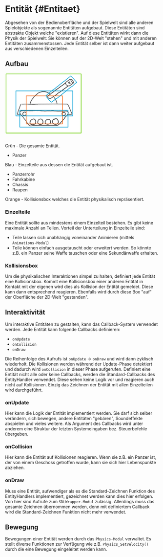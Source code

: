 # Entität {#Entitaet}

Abgesehen von der Bedienoberfläche und der Spielwelt sind alle anderen Spielobjekte als sogenannte Entitäten aufgebaut.
Diese Entitäten sind abstrakte Objekt welche "existieren". Auf diese Entitäten wirkt dann die Physik der Spielwelt: Sie können auf der 2D-Welt "stehen" und mit anderen Entitäten zusammenstossen. Jede Entität selber ist dann weiter aufgebaut aus verschiedenen Einzelteilen.

## Aufbau
[<img src="EntitaetAufbau.png" width="50%"/>](EntitaetAufbau.png "Aufbau einer Entität")
<p style="font-size:0px">@image latex EntitaetAufbau.png Aufbau einer Entität</p>

Grün - Die gesamte Entität.
- Panzer

Blau - Einzelteile aus dessen die Entität aufgebaut ist.
- Panzerrohr
- Fahrkabine
- Chassis
- Raupen

Orange - Kollisionsbox welches die Entität physikalisch repräsentiert.

### Einzelteile

Eine Entität sollte aus mindestens einem Einzelteil bestehen. Es gibt keine maximale Anzahl an Teilen. Vorteil der Unterteilung in Einzelteile sind:
- Teile lassen sich unabhängig voneinander Animieren (mittels `Animations-Modul`)
- Teile können einfach ausgetauscht oder erweitert werden. So könnte z.B. ein Panzer seine Waffe tauschen oder eine Sekundärwaffe erhalten.

### Kollisionsbox

Um die physikalischen Interaktionen simpel zu halten, definiert jede Entität eine Kollisionsbox. Kommt eine Kollisionsbox einer anderen Entität in Kontakt mit der eigenen wird dies als Kollision der Entität gemeldet. Diese kann dann entsprechend reagieren. Ebenfalls wird durch diese Box "auf" der Oberfläche der 2D-Welt "gestanden".

## Interaktivität

Um interaktive Entitäten zu gestalten, kann das Callback-System verwendet werden. Jede Entität kann folgende Callbacks definieren:
- `onUpdate` 
- `onCollision`
- `onDraw`

Die Reihenfolge des Aufrufs ist `onUpdate` -> `onDraw` und wird dann zyklisch wiederholt. Die Kollisionen werden während der Update-Phase detektiert und dadurch wird `onCollision` in dieser Phase aufgerufen. Definiert eine Entität nicht alle oder keine Callbacks, werden die Standard-Callbacks des EntityHandler verwendet. Diese sehen keine Logik vor und reagieren auch nicht auf Kollisionen. Einzig das Zeichnen der Entität mit allen Einzelteilen wird durchgeführt.

### onUpdate

Hier kann die Logik der Entität implementiert werden. Sie darf sich selber verändern, sich bewegen, andere Entitäten "gebären", Soundeffekte abspielen und vieles weitere.
Als Argument des Callbacks wird unter anderem eine Struktur der letzten Systemeingaben bez. Steuerbefehle übergeben.

### onCollision

Hier kann die Entität auf Kollisionen reagieren. Wenn sie z.B. ein Panzer ist, der von einem Geschoss getroffen wurde, kann sie sich hier Lebenspunkte abziehen.

### onDraw

Muss eine Entität, aufwendiger als es die Standard-Zeichnen Funktion des EntityHandlers implementiert, gezeichnet werden kann dies hier erfolgen. Von hier sind Aufrufe zum `SDLWrapper-Modul` zulässig. Allerdings muss das gesamte Zeichnen übernommen werden, denn mit definiertem Callback wird die Standard-Zeichnen Funktion nicht mehr verwendet.

## Bewegung

Bewegungen einer Entität werden durch das `Physics-Modul` verwaltet. Es stellt diverse Funktionen zur Verfügung wie z.B. `Physics_SetVelocity()` durch die eine Bewegung eingeleitet werden kann.